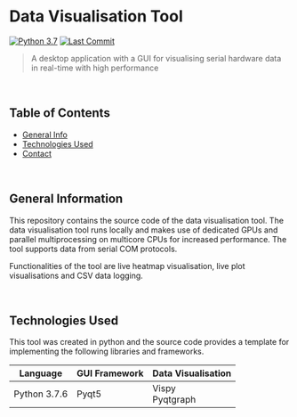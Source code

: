 # Data Visualisation Tool
[![Python 3.7](https://img.shields.io/badge/python-3.7-blue.svg)](https://www.python.org/downloads/release/python-370/)
[![Last Commit](https://img.shields.io/badge/last%20commit-may%202022-orange)]()
> A desktop application with a GUI for visualising serial hardware data in real-time with high performance

<br/>
<p align="left">

## Table of Contents

- [General Info](#general-information) <br/>
- [Technologies Used](#technologies-used) <br/>
- [Contact](#contact)

</p> 
<br/>

## General Information
This repository contains the source code of the data visualisation tool. The data visualisation tool runs locally and
makes use of dedicated GPUs and parallel multiprocessing on multicore CPUs for increased performance. The tool supports data from 
serial COM protocols.

Functionalities of the tool are live heatmap visualisation, live plot visualisations and CSV data logging.

<br/>

## Technologies Used
This tool was created in python and the source code provides a template for implementing the following libraries and 
frameworks.

| Language     | GUI Framework | Data Visualisation   |
|--------------|---------------|----------------------|
| Python 3.7.6 | Pyqt5         | Vispy <br/>Pyqtgraph |

